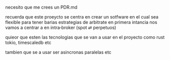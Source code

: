 necesito que me crees un PDR.md


recuerda que este proeycto se centra en crear un sotfware en el cual sea flexible para tener barias estrategias de arbitrate en primera intancia nos vamos a centrar a en intra‑broker (spot ⇄ perpetuos) 

quieor que esten las tecnologias que se van a usar en el proyecto como rust tokio, timescaledb etc

tambien que se a usar   ser asincronas paralelas etc

